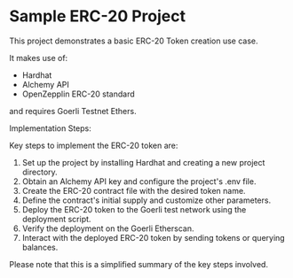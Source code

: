 # Sample ERC-20 Project

This project demonstrates a basic ERC-20 Token creation use case.

It makes use of:

- Hardhat
- Alchemy API
- OpenZepplin ERC-20 standard

and requires Goerli Testnet Ethers.

Implementation Steps:

Key steps to implement the ERC-20 token are:

1. Set up the project by installing Hardhat and creating a new project directory.
2. Obtain an Alchemy API key and configure the project's .env file.
3. Create the ERC-20 contract file with the desired token name.
4. Define the contract's initial supply and customize other parameters.
5. Deploy the ERC-20 token to the Goerli test network using the deployment script.
6. Verify the deployment on the Goerli Etherscan.
7. Interact with the deployed ERC-20 token by sending tokens or querying balances.

Please note that this is a simplified summary of the key steps involved.
